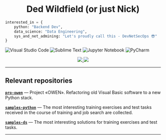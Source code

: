 <h1 align="center">Ded Wildfield (or just Nick)</h1>

```python
interested_in = {
    python: "Backend Dev",
    data_science: "Data Engineering",
    sys_and_net_admining: "Let's proudly call this - DevNetSecOps 😎"
}
```

![Visual Studio Code](https://img.shields.io/badge/Visual%20Studio%20Code-0078d7.svg?style=plastic&logo=visual-studio-code&logoColor=white)
![Sublime Text](https://img.shields.io/badge/sublime_text-%23575757.svg?style=plastic&logo=sublime-text&logoColor=important)
![Jupyter Notebook](https://img.shields.io/badge/jupyter-%23FA0F00.svg?style=plastic&logo=jupyter&logoColor=white)
![PyCharm](https://img.shields.io/badge/pycharm-143?style=plastic&logo=pycharm&logoColor=black&color=black&labelColor=green)

<p align="center">
    <a href="https://github.com/wildfielded/github-readme-stats">
        <img src="https://github-readme-stats.vercel.app/api?username=wildfielded&count_private=true&show_icons=true&hide=prs,contribs&theme=dark">
    </a>
    <a href="https://github.com/wildfielded/github-readme-stats">
        <img src="https://github-readme-stats.vercel.app/api/top-langs?username=wildfielded&layout=compact&langs_count=6&theme=dark">
    </a>
</p>

----

## Relevant repositories ##

[**`pro-owen`**](https://github.com/wildfielded/pro-owen)&nbsp;&mdash;
Project &laquo;OWEN&raquo;. Refactoring old Visual Basic software to a new
Python stack.

[**`samples-python`**](https://github.com/wildfielded/samples-python)&nbsp;&mdash;
The most interesting training exercises and test tasks received in the course of
training and job search are collected.

[**`samples-ds`**](https://github.com/wildfielded/samples-ds)&nbsp;&mdash;
The most interesting solutions for training exercises and test tasks.

----

